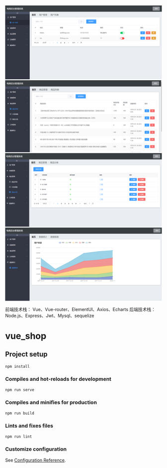 ![Image](https://github.com/Shawnluoi/vue_shop/blob/main/sourceMaterial/img-folder/p1.png)
![Image](https://github.com/Shawnluoi/vue_shop/blob/main/sourceMaterial/img-folder/p2.png)
![Image](https://github.com/Shawnluoi/vue_shop/blob/main/sourceMaterial/img-folder/p3.png)
![Image](https://github.com/Shawnluoi/vue_shop/blob/main/sourceMaterial/img-folder/p4.png)

前端技术栈：
Vue、Vue-router、ElementUI、Axios、Echarts
后端技术栈：
Node.js、Express、Jwt、Mysql、sequelize
# vue_shop

## Project setup
```
npm install
```

### Compiles and hot-reloads for development
```
npm run serve
```

### Compiles and minifies for production
```
npm run build
```

### Lints and fixes files
```
npm run lint
```

### Customize configuration
See [Configuration Reference](https://cli.vuejs.org/config/).
